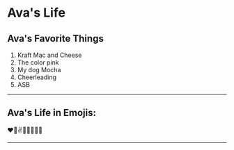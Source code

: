 # Ava's Life
## Ava's Favorite Things
1. Kraft Mac and Cheese
2. The color pink
3. My dog Mocha
4. Cheerleading
5. ASB

---

## Ava's Life in Emojis:
:heart::dog::v::dancers::muscle::hankey::wave::sparkling_heart:

---

